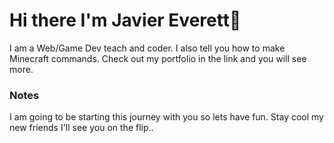 # Hi there I'm Javier Everett👋
I am a Web/Game Dev teach and coder. I also tell you how to make Minecraft commands. Check out my portfolio in the link and you will see more.

### Notes
I am going to be starting this journey with you so lets have fun. Stay cool my new friends I'll see you on the flip..
